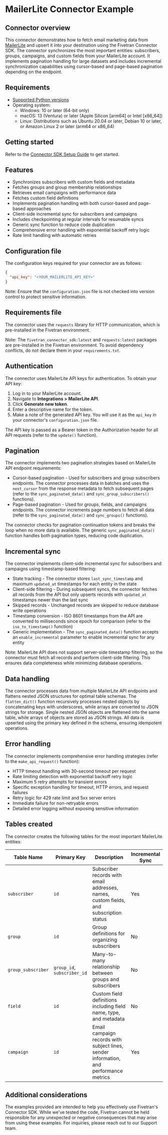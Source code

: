 # MailerLite Connector Example

## Connector overview
This connector demonstrates how to fetch email marketing data from [MailerLite](https://www.mailerlite.com/) and upsert it into your destination using the Fivetran Connector SDK. The connector synchronizes the most important entities: subscribers, groups, campaigns, and custom fields from your MailerLite account. It implements pagination handling for large datasets and includes incremental synchronization capabilities using cursor-based and page-based pagination depending on the endpoint.

## Requirements
- [Supported Python versions](https://github.com/fivetran/fivetran_connector_sdk/blob/main/README.md#requirements)
- Operating system:
  - Windows: 10 or later (64-bit only)
  - macOS: 13 (Ventura) or later (Apple Silicon [arm64] or Intel [x86_64])
  - Linux: Distributions such as Ubuntu 20.04 or later, Debian 10 or later, or Amazon Linux 2 or later (arm64 or x86_64)

## Getting started
Refer to the [Connector SDK Setup Guide](https://fivetran.com/docs/connectors/connector-sdk/setup-guide) to get started.

## Features
- Synchronizes subscribers with custom fields and metadata
- Fetches groups and group membership relationships
- Retrieves email campaigns with performance data
- Fetches custom field definitions
- Implements pagination handling with both cursor-based and page-based approaches
- Client-side incremental sync for subscribers and campaigns
- Includes checkpointing at regular intervals for resumable syncs
- Generic sync function to reduce code duplication
- Comprehensive error handling with exponential backoff retry logic
- Rate limit handling with automatic retries

## Configuration file
The configuration keys required for your connector are as follows:

```json
{
  "api_key": "<YOUR_MAILERLITE_API_KEY>"
}
```

Note: Ensure that the `configuration.json` file is not checked into version control to protect sensitive information.

## Requirements file
The connector uses the `requests` library for HTTP communication, which is pre-installed in the Fivetran environment.

Note: The `fivetran_connector_sdk:latest` and `requests:latest` packages are pre-installed in the Fivetran environment. To avoid dependency conflicts, do not declare them in your `requirements.txt`.

## Authentication
The connector uses MailerLite API keys for authentication. To obtain your API key:

1. Log in to your MailerLite account.
2. Navigate to **Integrations > MailerLite API**.
3. Click **Generate new token**.
4. Enter a descriptive name for the token.
5. Make a note of the generated API key. You will use it as the `api_key` in your connector's `configuration.json` file.

The API key is passed as a Bearer token in the Authorization header for all API requests (refer to the `update()` function).

## Pagination
The connector implements two pagination strategies based on MailerLite API endpoint requirements:

- Cursor-based pagination - Used for subscribers and group subscribers endpoints. The connector processes data in batches and uses the `next_cursor` from the response metadata to fetch subsequent pages (refer to the `sync_paginated_data()` and `sync_group_subscribers()` functions).
- Page-based pagination - Used for groups, fields, and campaigns endpoints. The connector increments page numbers to fetch all data (refer to the `sync_paginated_data()` and `sync_groups()` functions).

The connector checks for pagination continuation tokens and breaks the loop when no more data is available. The generic `sync_paginated_data()` function handles both pagination types, reducing code duplication.

## Incremental sync
The connector implements client-side incremental sync for subscribers and campaigns using timestamp-based filtering:

- State tracking - The connector stores `last_sync_timestamp` and maximum `updated_at` timestamps for each entity in the state
- Client-side filtering - During subsequent syncs, the connector fetches all records from the API but only upserts records with `updated_at` timestamps newer than the last sync
- Skipped records - Unchanged records are skipped to reduce database write operations
- Timestamp conversion - ISO 8601 timestamps from the API are converted to milliseconds since epoch for comparison (refer to the `iso_to_timestamp()` function)
- Generic implementation - The `sync_paginated_data()` function accepts an `enable_incremental` parameter to enable incremental sync for any entity

Note: MailerLite API does not support server-side timestamp filtering, so the connector must fetch all records and perform client-side filtering. This ensures data completeness while minimizing database operations.

## Data handling
The connector processes data from multiple MailerLite API endpoints and flattens nested JSON structures for optimal table schemas. The `flatten_dict()` function recursively processes nested objects by concatenating keys with underscores, while arrays are converted to JSON strings for storage. Single nested JSON objects are flattened into the same table, while arrays of objects are stored as JSON strings. All data is upserted using the primary key defined in the schema, ensuring idempotent operations.

## Error handling
The connector implements comprehensive error handling strategies (refer to the `make_api_request()` function):

- HTTP timeout handling with 30-second timeout per request
- Rate limiting detection with exponential backoff retry logic
- Maximum 5 retry attempts for transient errors
- Specific exception handling for timeout, HTTP errors, and request failures
- Retry logic for 429 rate limit and 5xx server errors
- Immediate failure for non-retryable errors
- Detailed error logging without exposing sensitive information

## Tables created
The connector creates the following tables for the most important MailerLite entities:

| Table Name | Primary Key | Description | Incremental Sync |
|------------|-------------|-------------|------------------|
| `subscriber` | `id` | Subscriber records with email addresses, names, custom fields, and subscription status | Yes |
| `group` | `id` | Group definitions for organizing subscribers | No |
| `group_subscriber` | `group_id`, `subscriber_id` | Many-to-many relationship between groups and subscribers | No |
| `field` | `id` | Custom field definitions including field name, type, and metadata | No |
| `campaign` | `id` | Email campaign records with subject lines, sender information, and performance metrics | Yes |

## Additional considerations
The examples provided are intended to help you effectively use Fivetran's Connector SDK. While we've tested the code, Fivetran cannot be held responsible for any unexpected or negative consequences that may arise from using these examples. For inquiries, please reach out to our Support team.
